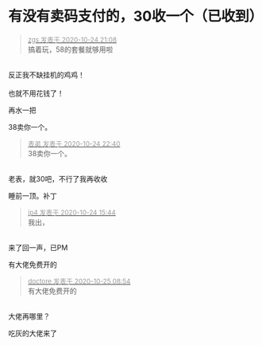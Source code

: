 # 有没有卖码支付的，30收一个（已收到）


<div class="quote"><blockquote><font size="2"><a href="https://www.hostloc.com/forum.php?mod=redirect&amp;goto=findpost&amp;pid=9347630&amp;ptid=757967" target="_blank"><font color="#999999">zgs 发表于 2020-10-24 21:08</font></a></font><br />
搞着玩，58的套餐就够用啦</blockquote></div><br />
反正我不缺挂机的鸡鸡！<br />
<br />
也就不用花钱了！

再水一把

38卖你一个。

<div class="quote"><blockquote><font size="2"><a href="https://www.hostloc.com/forum.php?mod=redirect&amp;goto=findpost&amp;pid=9348076&amp;ptid=757967" target="_blank"><font color="#999999">表弟 发表于 2020-10-24 22:40</font></a></font><br />
38卖你一个。</blockquote></div><br />
老表，就30吧，不行了我再收收

睡前一顶。补丁

<div class="quote"><blockquote><font size="2"><a href="https://www.hostloc.com/forum.php?mod=redirect&amp;goto=findpost&amp;pid=9346181&amp;ptid=757967" target="_blank"><font color="#999999">ip4 发表于 2020-10-24 15:44</font></a></font><br />
我出，</blockquote></div><br />
来了回一声，已PM

有大佬免费开的

<div class="quote"><blockquote><font size="2"><a href="https://www.hostloc.com/forum.php?mod=redirect&amp;goto=findpost&amp;pid=9348664&amp;ptid=757967" target="_blank"><font color="#999999">doctore 发表于 2020-10-25 08:54</font></a></font><br />
有大佬免费开的</blockquote></div><br />
大佬再哪里？

吃灰的大佬来了
